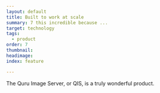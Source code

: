 ```yaml
---
layout: default
title: Built to work at scale
summary: 7 this incredible because ...
target: technology
tags:
  - product
order: 7
thumbnail:
headimage:
index: feature

---
```


The Quru Image Server, or QIS, is a truly wonderful product.
